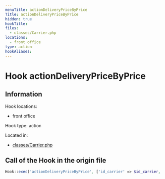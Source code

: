 ```yaml
---
menuTitle: actionDeliveryPriceByPrice
Title: actionDeliveryPriceByPrice
hidden: true
hookTitle: 
files:
  - classes/Carrier.php
locations:
  - front office
type: action
hookAliases:
---
```


# Hook actionDeliveryPriceByPrice

## Information

Hook locations: 
  - front office

Hook type: action

Located in: 
  - [classes/Carrier.php](https://github.com/PrestaShop/PrestaShop/blob/8.0.x/classes/Carrier.php)

## Call of the Hook in the origin file

```php
Hook::exec('actionDeliveryPriceByPrice', ['id_carrier' => $id_carrier, 'order_total' => $order_total, 'id_zone' => $id_zone])
```